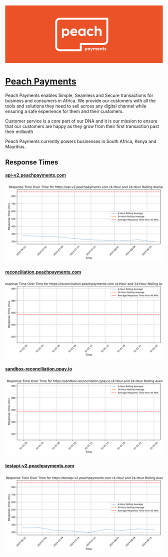 [![Visit Peach Payments](imagePreview.png)](https://www.peachpayments.com)

# [Peach Payments](https://www.peachpayments.com)

Peach Payments enables Simple, Seamless and Secure transactions for business and consumers in Africa. We provide our customers with all the tools and solutions they need to sell across any digital channel while ensuring a safe experience for them and their customers.

Customer service is a core part of our DNA and it is our mission to ensure that our customers are happy as they grow from their first transaction past their millionth

Peach Payments currently powers businesses in South Africa, Kenya and Mauritius.

## Response Times

#### [api-v2.peachpayments.com](https://api-v2.peachpayments.com)

![api-v2.peachpayments.com](response-time-charts/6170692d76322e70656163687061796d656e74732e636f6d.svg)
#### [reconciliation.peachpayments.com](https://reconciliation.peachpayments.com)

![reconciliation.peachpayments.com](response-time-charts/7265636f6e63696c696174696f6e2e70656163687061796d656e74732e636f6d.svg)
#### [sandbox-reconciliation.ppay.io](https://sandbox-reconciliation.ppay.io)

![sandbox-reconciliation.ppay.io](response-time-charts/73616e64626f782d7265636f6e63696c696174696f6e2e707061792e696f.svg)
#### [testapi-v2.peachpayments.com](https://testapi-v2.peachpayments.com)

![testapi-v2.peachpayments.com](response-time-charts/746573746170692d76322e70656163687061796d656e74732e636f6d.svg)
